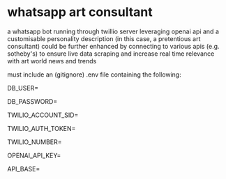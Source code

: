 # whatsapp art consultant

a whatsapp bot running through twillio server leveraging openai api and a customisable personality description (in this case, a pretentious art consultant)
could be further enhanced by connecting to various apis (e.g. sotheby's) to ensure live data scraping and increase real time relevance with art world news and trends

must include an (gitignore) .env file containing the following:

DB_USER=

DB_PASSWORD=

TWILIO_ACCOUNT_SID=

TWILIO_AUTH_TOKEN=

TWILIO_NUMBER=

OPENAI_API_KEY=

API_BASE=


